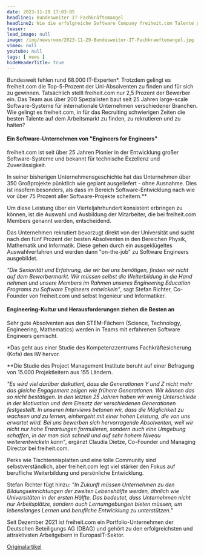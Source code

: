 ```yaml
---
date: 2023-11-29 17:03:05
headline1: Bundesweiter IT-Fachkräftemangel
headline2: Wie die erfolgreiche Software Company freiheit.com Talente gewinnt und zu Europas Top-Engineers entwickelt.
teaser:
lead_image: null
image: /img/newsroom/2023-11-29-Bundesweiter-IT-Fachkraeftemangel.jpg
vimeo: null
youtube: null
tags: [ news ]
hideHeaderTitle: true
---
```


Bundesweit fehlen rund 68.000 IT-Experten*. Trotzdem gelingt es freiheit.com die Top-5-Prozent der Uni-Absolventen zu finden und für sich zu gewinnen. Tatsächlich stellt freiheit.com nur 2,5 Prozent der Bewerber ein. Das Team aus über 200 Spezialisten baut seit 25 Jahren large-scale Software-Systeme für internationale Unternehmen verschiedener Branchen. Wie gelingt es freiheit.com, in für das Recruiting schwierigen Zeiten die besten Talente auf dem Arbeitsmarkt zu finden, zu rekrutieren und zu halten?

#### Ein Software-Unternehmen von "Engineers for Engineers"

freiheit.com ist seit über 25 Jahren Pionier in der Entwicklung großer Software-Systeme und bekannt für technische Exzellenz und Zuverlässigkeit.

In seiner bisherigen Unternehmensgeschichte hat das Unternehmen über 350 Großprojekte pünktlich wie geplant ausgeliefert - ohne Ausnahme. Dies ist insofern besonders, als dass im Bereich Software-Entwicklung nach wie vor über 75 Prozent aller Software-Projekte scheitern.**

Um diese Leistung über ein Vierteljahrhundert konsistent erbringen zu können, ist die Auswahl und Ausbildung der Mitarbeiter, die bei freiheit.com Members genannt werden, entscheidend.

Das Unternehmen rekrutiert bevorzugt direkt von der Universität und sucht nach den fünf Prozent der besten Absolventen in den Bereichen Physik, Mathematik und Informatik. Diese gehen durch ein ausgeklügeltes Auswahlverfahren und werden dann "on-the-job" zu Software Engineers ausgebildet.

_"Die Seniorität und Erfahrung, die wir bei uns benötigen, finden wir nicht auf dem Bewerbermarkt. Wir müssen selbst die Weiterbildung in die Hand nehmen und unsere Members im Rahmen unseres Engineering Education Programs zu Software Engineers entwickeln"_, sagt Stefan Richter, Co-Founder von freiheit.com und selbst Ingenieur und Informatiker.

#### Engineering-Kultur und Herausforderungen ziehen die Besten an

Sehr gute Absolventen aus den STEM-Fächern (Science, Technology, Engineering, Mathematics) werden in Teams mit erfahrenen Software Engineers gemischt.

*Das geht aus einer Studie des Kompetenzzentrums Fachkräftesicherung (Kofa) des IW hervor.

**Die Studie des Project Management Institute beruht auf einer Befragung von 15.000 Projektleitern aus 155 Ländern.

_"Es wird viel darüber diskutiert, dass die Generationen Y und Z nicht mehr das gleiche Engagement zeigen wie frühere Generationen. Wir können das so nicht bestätigen. In den letzten 25 Jahren haben wir wenig Unterschiede in der Motivation und dem Einsatz der verschiedenen Generationen festgestellt. In unseren Interviews betonen wir, dass die Möglichkeit zu wachsen und zu lernen, einhergeht mit einer hohen Leistung, die von uns erwartet wird. Bei uns bewerben sich hervorragende Absolventen, weil wir nicht nur hohe Erwartungen formulieren, sondern auch eine Umgebung schaffen, in der man sich schnell und auf sehr hohem Niveau weiterentwickeln kann"_, ergänzt Claudia Dietze, Co-Founder und Managing Director bei freiheit.com.

Perks wie Tischtennisplatten und eine tolle Community sind selbstverständlich, aber freiheit.com legt viel stärker den Fokus auf berufliche Weiterbildung und persönliche Entwicklung.

Stefan Richter fügt hinzu: _"In Zukunft müssen Unternehmen zu den Bildungseinrichtungen der zweiten Lebenshälfte werden, ähnlich wie Universitäten in der ersten Hälfte. Das bedeutet, dass Unternehmen nicht nur Arbeitsplätze, sondern auch Lernumgebungen bieten müssen, um lebenslanges Lernen und berufliche Entwicklung zu unterstützen."_

Seit Dezember 2021 ist freiheit.com ein Portfolio-Unternehmen der Deutschen Beteiligungs AG (DBAG) und gehört zu den erfolgreichsten und attraktivsten Arbeitgebern in EuropasIT-Sektor.

[Originalartikel](https://www.ots.at/presseaussendung/OTS_20231129_OTS0008/bundesweiter-it-fachkraeftemangel-wie-die-erfolgreiche-software-company-freiheitcom-talente-gewinnt-und-zu-europas-top-engineers-entwickelt)
